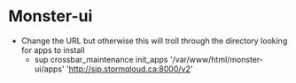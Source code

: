 # Monster-ui

* Change the URL but otherwise this will troll through the directory looking for apps to install
  * sup crossbar_maintenance init_apps '/var/www/html/monster-ui/apps' 'http://sip.stormqloud.ca:8000/v2'
